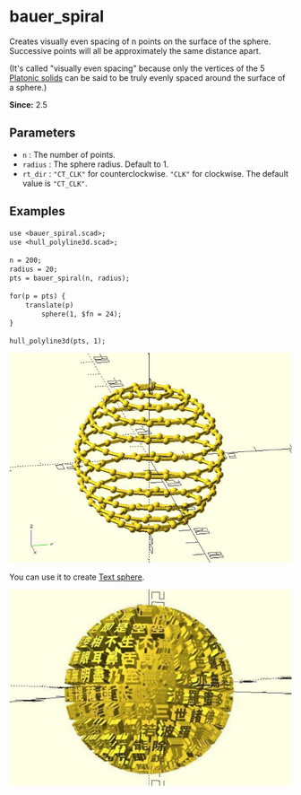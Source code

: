 # bauer_spiral

Creates visually even spacing of n points on the surface of the sphere. Successive points will all be approximately the same distance apart. 

(It's called "visually even spacing" because only the vertices of the 5 [Platonic solids](https://en.wikipedia.org/wiki/Platonic_solid) can be said to be truly evenly spaced around the surface of a sphere.)

**Since:** 2.5

## Parameters

- `n` : The number of points.
- `radius` : The sphere radius. Default to 1.
- `rt_dir` : `"CT_CLK"` for counterclockwise. `"CLK"` for clockwise. The default value is `"CT_CLK"`.

## Examples

    use <bauer_spiral.scad>;
    use <hull_polyline3d.scad>;

    n = 200;
    radius = 20;
    pts = bauer_spiral(n, radius);

    for(p = pts) {
        translate(p)
            sphere(1, $fn = 24);
    }

    hull_polyline3d(pts, 1);

![bauer_spiral](images/lib2x-bauer_spiral-1.JPG)

You can use it to create [Text sphere](https://cults3d.com/en/3d-model/art/bauer-text-sphere).

![bauer_spiral](images/lib2x-bauer_spiral-2.JPG)